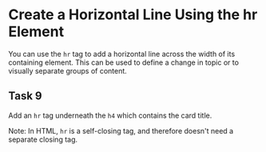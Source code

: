 # Create a Horizontal Line Using the hr Element
You can use the `hr` tag to add a horizontal line across the width of its containing element. This can be used to define a change in topic or to visually separate groups of content.
## Task 9
Add an `hr` tag underneath the `h4` which contains the card title.

Note: In HTML, `hr` is a self-closing tag, and therefore doesn't need a separate closing tag.

